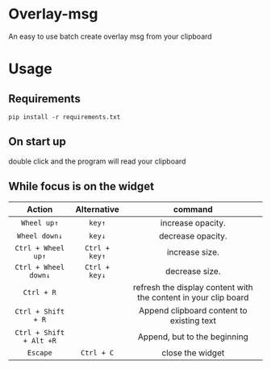 # Overlay-msg
An easy to use batch create overlay msg from your clipboard


# Usage

## Requirements
```
pip install -r requirements.txt
```

## On start up
double click and the program will read your clipboard

## While focus is on the widget
| Action | Alternative | command |
| :---: | :---: | :---: |
| `Wheel up↑` | `key↑` | increase opacity. |
| `Wheel down↓` | `key↓` | decrease opacity. |
| `Ctrl + Wheel up↑` | `Ctrl + key↑` | increase size. |
| `Ctrl + Wheel down↓` | `Ctrl + key↓` | decrease size. |
| `Ctrl + R` |  | refresh the display content with the content in your clip board |
| `Ctrl + Shift + R` |  | Append clipboard content to existing text |
| `Ctrl + Shift + Alt +R` |  | Append, but to the beginning |
| `Escape` | `Ctrl + C` | close the widget |
